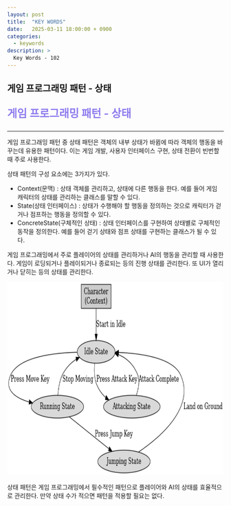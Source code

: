```yaml
---
layout: post
title:  "KEY WORDS"
date:   2025-03-11 18:00:00 + 0900
categories:
  - keywords
description: >
  Key Words - 102
---
```

## 게임 프로그래밍 패턴 - 상태

<p style = "color:#8f7cee; font-size:25px; font-weight:bold">
게임 프로그래밍 패턴 - 상태
</p>

---

게임 프로그래밍 패턴 중 상태 패턴은 객체의 내부 상태가 바뀜에 따라 객체의 행동을 바꾸는데 유용한 패턴이다. 이는 게임 개발, 사용자 인터페이스 구현, 상태 전환이 빈번할 때 주로 사용한다.

상태 패턴의 구성 요소에는 3가지가 있다.

- Context(문맥) : 상태 객체를 관리하고, 상태에 다른 행동을 한다. 예를 들어 게임 캐릭터의 상태를 관리하는 클래스를 말할 수 있다.
- State(상태 인터페이스) : 상태가 수행해야 할 행동을 정의하는 것으로 캐릭터가 걷거나 점프하는 행동을 정의할 수 있다.
- ConcreteState(구체적인 상태) : 상태 인터페이스를 구현하여 상태별로 구체적인 동작을 정의한다. 예를 들어 걷기 상태와 점프 상태를 구현하는 클래스가 될 수 있다.

게임 프로그래밍에서 주로 플레이어의 상태를 관리하거나 AI의 행동을 관리할 때 사용한다. 게임이 로딩되거나 플레이되거나 종료되는 등의 진행 상태를 관리한다. 또 UI가 열리거나 닫히는 등의 상태를 관리한다.

<img src = "../../assets/img/keywords/IMG_k102_1.png" width = "1800" height = "450">

<br/>

상태 패턴은 게임 프로그래밍에서 필수적인 패턴으로 플레이어와 AI의 상태를 효율적으로 관리한다. 만약 상태 수가 적으면 패턴을 적용할 필요는 없다.
